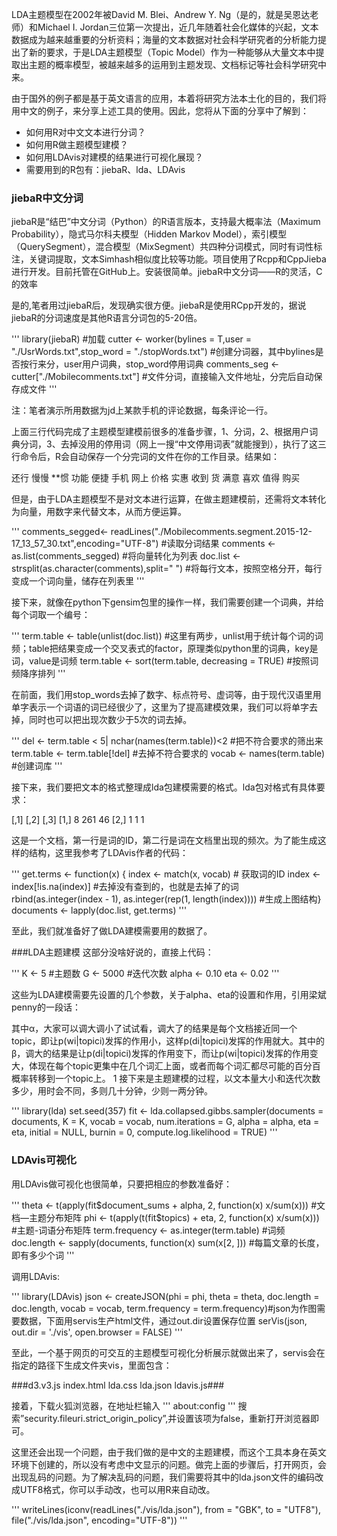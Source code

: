 LDA主题模型在2002年被David M. Blei、Andrew Y. Ng（是的，就是吴恩达老师）和Michael I. Jordan三位第一次提出，近几年随着社会化媒体的兴起，文本数据成为越来越重要的分析资料；海量的文本数据对社会科学研究者的分析能力提出了新的要求，于是LDA主题模型（Topic Model）作为一种能够从大量文本中提取出主题的概率模型，被越来越多的运用到主题发现、文档标记等社会科学研究中来。

由于国外的例子都是基于英文语言的应用，本着将研究方法本土化的目的，我们将用中文的例子，来分享上述工具的使用。因此，您将从下面的分享中了解到：

- 如何用R对中文文本进行分词？
- 如何用R做主题模型建模？
- 如何用LDAvis对建模的结果进行可视化展现？
- 需要用到的R包有：jiebaR、lda、LDAvis

### jiebaR中文分词
jiebaR是“结巴”中文分词（Python）的R语言版本，支持最大概率法（Maximum Probability），隐式马尔科夫模型（Hidden Markov Model），索引模型（QuerySegment），混合模型（MixSegment）共四种分词模式，同时有词性标注，关键词提取，文本Simhash相似度比较等功能。项目使用了Rcpp和CppJieba进行开发。目前托管在GitHub上。安装很简单。jiebaR中文分词——R的灵活，C的效率

是的,笔者用过jiebaR后，发现确实很方便。jiebaR是使用RCpp开发的，据说jiebaR的分词速度是其他R语言分词包的5-20倍。

'''
library(jiebaR) #加载
cutter <- worker(bylines = T,user = "./UsrWords.txt",stop_word = "./stopWords.txt") #创建分词器，其中bylines是否按行来分，user用户词典，stop_word停用词典
comments_seg <- cutter["./Mobilecomments.txt"] #文件分词，直接输入文件地址，分完后自动保存成文件
'''

注：笔者演示所用数据为jd上某款手机的评论数据，每条评论一行。

上面三行代码完成了主题模型建模前很多的准备步骤，1、分词，2、根据用户词典分词，3、去掉没用的停用词（网上一搜“中文停用词表”就能搜到），执行了这三行命令后，R会自动保存一个分完词的文件在你的工作目录。结果如：

还行 慢慢 **惯 功能 便捷
手机 网上 价格 实惠
收到 货 满意 喜欢 值得 购买

但是，由于LDA主题模型不是对文本进行运算，在做主题建模前，还需将文本转化为向量，用数字来代替文本，从而方便运算。

'''
comments_segged<- readLines("./Mobilecomments.segment.2015-12-17_13_57_30.txt",encoding="UTF-8") #读取分词结果
comments <- as.list(comments_segged) #将向量转化为列表
doc.list <- strsplit(as.character(comments),split=" ") #将每行文本，按照空格分开，每行变成一个词向量，储存在列表里
'''

接下来，就像在python下gensim包里的操作一样，我们需要创建一个词典，并给每个词取一个编号：

'''
term.table <- table(unlist(doc.list)) #这里有两步，unlist用于统计每个词的词频；table把结果变成一个交叉表式的factor，原理类似python里的词典，key是词，value是词频
term.table <- sort(term.table, decreasing = TRUE) #按照词频降序排列
'''

在前面，我们用stop_words去掉了数字、标点符号、虚词等，由于现代汉语里用单字表示一个词语的词已经很少了，这里为了提高建模效果，我们可以将单字去掉，同时也可以把出现次数少于5次的词去掉。

'''
del <- term.table < 5| nchar(names(term.table))<2 #把不符合要求的筛出来
term.table <- term.table[!del] #去掉不符合要求的
vocab <- names(term.table) #创建词库
'''

接下来，我们要把文本的格式整理成lda包建模需要的格式。lda包对格式有具体要求：

[,1] [,2] [,3]
[1,] 8 261 46
[2,] 1 1 1

这是一个文档，第一行是词的ID，第二行是词在文档里出现的频次。为了能生成这样的结构，这里我参考了LDAvis作者的代码：

'''
get.terms <- function(x) {
index <- match(x, vocab) # 获取词的ID
index <- index[!is.na(index)] #去掉没有查到的，也就是去掉了的词
rbind(as.integer(index - 1), as.integer(rep(1, length(index)))) #生成上图结构}
documents <- lapply(doc.list, get.terms)
'''

至此，我们就准备好了做LDA建模需要用的数据了。

###LDA主题建模
这部分没啥好说的，直接上代码：

'''
K <- 5 #主题数
G <- 5000 #迭代次数
alpha <- 0.10 
eta <- 0.02
'''

这些为LDA建模需要先设置的几个参数，关于alpha、eta的设置和作用，引用梁斌penny的一段话：

其中α，大家可以调大调小了试试看，调大了的结果是每个文档接近同一个topic，即让p(wi|topici)发挥的作用小，这样p(di|topici)发挥的作用就大。其中的β，调大的结果是让p(di|topici)发挥的作用变下，而让p(wi|topici)发挥的作用变大，体现在每个topic更集中在几个词汇上面，或者而每个词汇都尽可能的百分百概率转移到一个topic上。
1
接下来是主题建模的过程，以文本量大小和迭代次数多少，用时会不同，多则几十分钟，少则一两分钟。

'''
library(lda)
set.seed(357) 
fit <- lda.collapsed.gibbs.sampler(documents = documents, K = K, vocab = vocab, num.iterations = G, alpha = alpha, eta = eta, initial = NULL, burnin = 0, compute.log.likelihood = TRUE)
'''

### LDAvis可视化
用LDAvis做可视化也很简单，只要把相应的参数准备好：

'''
theta <- t(apply(fit$document_sums + alpha, 2, function(x) x/sum(x))) #文档—主题分布矩阵
phi <- t(apply(t(fit$topics) + eta, 2, function(x) x/sum(x))) #主题-词语分布矩阵
term.frequency <- as.integer(term.table) #词频
doc.length <- sapply(documents, function(x) sum(x[2, ])) #每篇文章的长度，即有多少个词
'''

调用LDAvis:

'''
library(LDAvis)
json <- createJSON(phi = phi, theta = theta, 
doc.length = doc.length, vocab = vocab,
term.frequency = term.frequency)#json为作图需要数据，下面用servis生产html文件，通过out.dir设置保存位置
serVis(json, out.dir = './vis', open.browser = FALSE)
'''

至此，一个基于网页的可交互的主题模型可视化分析展示就做出来了，servis会在指定的路径下生成文件夹vis，里面包含：

###d3.v3.js  index.html  lda.css  lda.json   ldavis.js###

接着，下载火狐浏览器，在地址栏输入
'''
about:config
'''
搜索”security.fileuri.strict_origin_policy”,并设置该项为false，重新打开浏览器即可。

这里还会出现一个问题，由于我们做的是中文的主题建模，而这个工具本身在英文环境下创建的，所以没有考虑中文显示的问题。做完上面的步骤后，打开网页，会出现乱码的问题。为了解决乱码的问题，我们需要将其中的lda.json文件的编码改成UTF8格式，你可以手动改，也可以用R来自动改。

'''
writeLines(iconv(readLines("./vis/lda.json"), from = "GBK", to = "UTF8"),
       file("./vis/lda.json", encoding="UTF-8"))
'''
